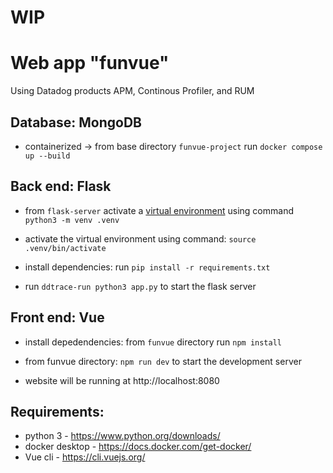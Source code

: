 # WIP
# Web app "funvue"

Using Datadog products APM, Continous Profiler, and RUM


## Database: MongoDB
* containerized -> from base directory `funvue-project` run `docker compose up --build`

## Back end: Flask
* from `flask-server` activate a [virtual environment](https://docs.python.org/3/library/venv.html) using command `python3 -m venv .venv`

* activate the virtual environment using command: `source .venv/bin/activate`

* install dependencies: run `pip install -r requirements.txt` 

* run `ddtrace-run python3 app.py` to start the flask server

## Front end: Vue
* install depedendencies: from `funvue` directory run `npm install`

* from funvue directory: `npm run dev` to start the development server

* website will be running at http://localhost:8080

## Requirements: 
* python 3 - https://www.python.org/downloads/
* docker desktop - https://docs.docker.com/get-docker/
* Vue cli - https://cli.vuejs.org/

